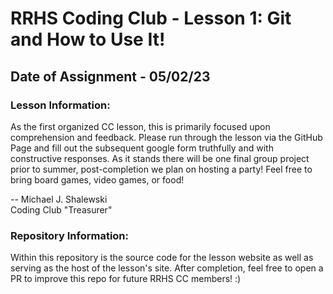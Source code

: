 # RRHS Coding Club - Lesson 1: Git and How to Use It!

## Date of Assignment - 05/02/23

### Lesson Information: 

As the first organized CC lesson, this is primarily focused upon comprehension and feedback. Please run through the lesson via the GitHub Page and fill out the subsequent google form truthfully and with constructive responses. As it stands there will be one final group project prior to summer, post-completion we plan on hosting a party! Feel free to bring board games, video games, or food!

-- Michael J. Shalewski<br>
    Coding Club "Treasurer"

### Repository Information:

Within this repository is the source code for the lesson website as well as serving as the host of the lesson's site. After completion, feel free to open a PR to improve this repo for future RRHS CC members! :)
